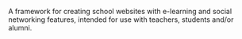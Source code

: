 A framework for creating school websites with e-learning and social networking features, intended for use with teachers, students and/or alumni.